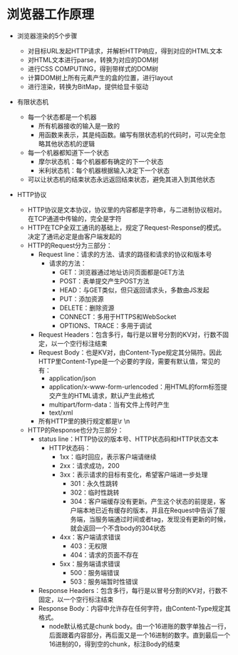 # 浏览器工作原理


- 浏览器渲染的5个步骤
    + 对目标URL发起HTTP请求，并解析HTTP响应，得到对应的HTML文本
    + 对HTML文本进行parse，转换为对应的DOM树
    + 进行CSS COMPUTING，得到带样式的DOM树
    + 计算DOM树上所有元素产生的盒的位置，进行layout
    + 进行渲染，转换为BitMap，提供给显卡驱动

- 有限状态机
    + 每一个状态都是一个机器
        * 所有机器接收的输入是一致的
        * 用函数来表示，其是纯函数。编写有限状态机的代码时，可以完全忽略其他状态机的逻辑
    + 每一个机器都知道下一个状态
        * 摩尔状态机：每个机器都有确定的下一个状态
        * 米利状态机：每个机器根据输入决定下一个状态
    + 可以让状态机的结束状态永远返回结束状态，避免其进入到其他状态

- HTTP协议
    + HTTP协议是文本协议，协议里的内容都是字符串，与二进制协议相对。在TCP通道中传输的，完全是字符
    + HTTP在TCP全双工通讯的基础上，规定了Request-Response的模式。决定了通讯必定是由客户端发起的
    + HTTP的Request分为三部分：
        * Request line：请求的方法、请求的路径和请求的协议和版本号
            * 请求的方法：
                * GET：浏览器通过地址访问页面都是GET方法
                * POST：表单提交产生POST方法
                * HEAD：与GET类似，但只返回请求头，多数由JS发起
                * PUT：添加资源
                * DELETE：删除资源
                * CONNECT：多用于HTTPS和WebSocket
                * OPTIONS、TRACE：多用于调试
        * Request Headers：包含多行，每行是以冒号分割的KV对，行数不固定，以一个空行标注结束
        * Request Body：也是KV对，由Content-Type规定其分隔符。因此HTTP里Content-Type是一个必要的字段，需要有默认值，常见的有：
            * application/json
            * application/x-www-form-urlencoded：用HTML的form标签提交产生的HTML请求，默认产生此格式
            * multipart/form-data：当有文件上传时产生
            * text/xml
        * 所有HTTP里的换行规定都是\r \n
    + HTTP的Response也分为三部分：
        * status line：HTTP协议的版本号、HTTP状态码和HTTP状态文本
            * HTTP状态码：
                * 1xx：临时回应，表示客户端请继续
                * 2xx：请求成功，200
                * 3xx：表示请求的目标有变化，希望客户端进一步处理
                    * 301：永久性跳转
                    * 302：临时性跳转
                    * 304：客户端缓存没有更新。产生这个状态的前提是，客户端本地已近有缓存的版本，并且在Request中告诉了服务端，当服务端通过时间或者tag，发现没有更新的时候，就会返回一个不含body的304状态
                * 4xx：客户端请求错误
                    * 403：无权限
                    * 404：请求的页面不存在
                * 5xx：服务端请求错误
                    * 500：服务端错误
                    * 503：服务端暂时性错误
        * Response Headers：包含多行，每行是以冒号分割的KV对，行数不固定，以一个空行标注结束
        * Response Body：内容中允许存在任何字符，由Content-Type规定其格式。
            * node默认格式是chunk body。由一个16进账的数字单独占一行，后面跟着内容部分，再后面又是一个16进制的数字。直到最后一个16进制的0，得到空的chunk，标注Body的结束